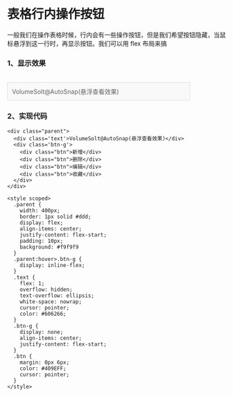 # 表格行内操作按钮

一般我们在操作表格时候，行内会有一些操作按钮，但是我们希望按钮隐藏，当鼠标悬浮到这一行时，再显示按钮。我们可以用 flex 布局来搞

### 1、显示效果

<br/>
<div class="parent">
  <div class='text'>VolumeSolt@AutoSnap(悬浮查看效果)</div>
  <div class='btn-g'>
    <div class="btn">新增</div>
    <div class="btn">删除</div>
    <div class="btn">编辑</div>
    <div class="btn">收藏</div>
  </div>
</div>

<style scoped>
  .parent {
    width: 400px;
    border: 1px solid #ddd;
    display: flex;
    align-items: center;
    justify-content: flex-start;
    padding: 10px;
    background: #f9f9f9
  }
  .parent:hover>.btn-g {
    display: inline-flex;
  }
  .text {
    flex: 1;
    overflow: hidden;
    text-overflow: ellipsis;
    white-space: nowrap;
    cursor: pointer;
    color: #606266;
  }
  .btn-g {
    display: none;
    align-items: center;
    justify-content: flex-start;
  }
  .btn {
    margin: 0px 6px;
    color: #409EFF;
    cursor: pointer;
    text-decoration: none;

  }
  .btn:hover {
    text-decoration: underline;
  }
</style>

### 2、实现代码

```vue
<div class="parent">
  <div class='text'>VolumeSolt@AutoSnap(悬浮查看效果)</div>
  <div class='btn-g'>
    <div class="btn">新增</div>
    <div class="btn">删除</div>
    <div class="btn">编辑</div>
    <div class="btn">收藏</div>
  </div>
</div>

<style scoped>
  .parent {
    width: 400px;
    border: 1px solid #ddd;
    display: flex;
    align-items: center;
    justify-content: flex-start;
    padding: 10px;
    background: #f9f9f9
  }
  .parent:hover>.btn-g {
    display: inline-flex;
  }
  .text {
    flex: 1;
    overflow: hidden;
    text-overflow: ellipsis;
    white-space: nowrap;
    cursor: pointer;
    color: #606266;
  }
  .btn-g {
    display: none;
    align-items: center;
    justify-content: flex-start;
  }
  .btn {
    margin: 0px 6px;
    color: #409EFF;
    cursor: pointer;
  }
</style>
```
